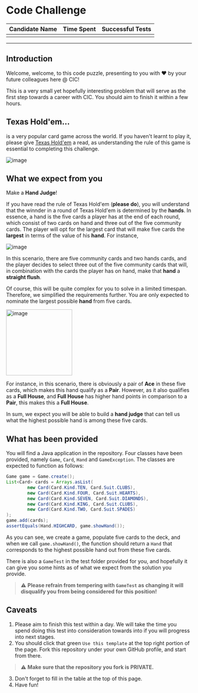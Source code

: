 # Code Challenge

| Candidate Name | Time Spent | Successful Tests |
| -------------- | ---------- | ---------------- |
|||
----

## Introduction
Welcome, welcome, to this code puzzle, presenting to you with ❤️ by your future colleagues here @ CIC!

This is a very small yet hopefully interesting problem that will serve as the first step towards a career with CIC. You should aim to finish it within a few hours. 

## Texas Hold'em...

is a very popular card game across the world. If you haven't learnt to play it, please give [Texas Hold'em](https://en.wikipedia.org/wiki/Texas_hold_%27em) a read, as understanding the rule of this game is essential to completing this challenge. 

![image](https://user-images.githubusercontent.com/7297840/111072409-77769680-8515-11eb-8fc5-46991b5ee577.png)

## What we expect from you

Make a **Hand Judge**!

If you have read the rule of Texas Hold'em (**please do**), you will understand that the winnder in a round of Texas Hold'em is determined by the **hands**. In essence, a hand is the five cards a player has at the end of each round, which consist of two cards on hand and three out of the five community cards. The player will opt for the largest card that will make five cards the **largest** in terms of the value of his **hand**. For instance,

![image](https://user-images.githubusercontent.com/7297840/111101545-1be3f180-8585-11eb-8faa-ae12e1b1d28b.png)

In this scenario, there are five community cards and two hands cards, and the player decides to select three out of the five community cards that will, in combination with the cards the player has on hand, make that **hand** a **straight flush**. 

Of course, this will be quite complex for you to solve in a limited timespan. Therefore, we simplified the requirements further. You are only expected to nominate the largest possible **hand** from five cards. 

<img width="179" alt="image" src="https://user-images.githubusercontent.com/7297840/111102008-07ecbf80-8586-11eb-9cba-b88bd2e3e368.png">

For instance, in this scenario, there is obviously a pair of **Ace** in these five cards, which makes this hand qualify as a **Pair**. However, as it also qualifies as a **Full House**, and **Full House** has higher hand points in comparison to a **Pair**, this makes this a **Full House**. 

In sum, we expect you will be able to build a **hand judge** that can tell us what the highest possible hand is among these five cards.

## What has been provided

You will find a Java application in the repository. Four classes have been provided, namely `Game`, `Card`, `Hand` and `GameException`. The classes are expected to function as follows:

```java
Game game = Game.create();
List<Card> cards = Arrays.asList(
        new Card(Card.Kind.TEN, Card.Suit.CLUBS),
        new Card(Card.Kind.FOUR, Card.Suit.HEARTS),
        new Card(Card.Kind.SEVEN, Card.Suit.DIAMONDS),
        new Card(Card.Kind.KING, Card.Suit.CLUBS),
        new Card(Card.Kind.TWO, Card.Suit.SPADES)
);
game.add(cards);
assertEquals(Hand.HIGHCARD, game.showHand());
```

As you can see, we create a game, populate five cards to the deck, and when we call `game.showHand()`, the function should return a `Hand` that corresponds to the highest possible hand out from these five cards. 

There is also a `GameTest` in the test folder provided for you, and hopefully it can give you some hints as of what we expect from the solution you provide. 

> ⚠️ **Please refrain from tempering with `GameTest` as changing it will disqualify you from being considered for this position!**

## Caveats

1. Please aim to finish this test within a day. We will take the time you spend doing this test into consideration towards into if you will progress into next stages.
2. You should click that green `Use this template` at the top right portion of the page. Fork this repository under your own GitHub profile, and start from there.
> :warning: **Make sure that the repository you fork is **PRIVATE**.**
3. Don't forget to fill in the table at the top of this page. 
4. Have fun!
